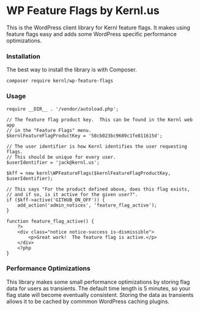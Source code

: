 WP Feature Flags by Kernl.us
============================

This is the WordPress client library for Kernl feature flags.  It makes using feature flags easy and adds some WordPress specific performance optimizations.

### Installation

The best way to install the library is with Composer.

    composer require kernl/wp-feature-flags


### Usage

    require __DIR__ . '/vendor/autoload.php';

    // The feature flag product key.  This can be found in the Kernl web app
    // in the "Feature Flags" menu.
    $kernlFeatureFlagProductKey = '58cb023bc9689c1fe811615d';

    // The user identifier is how Kernl identifies the user requesting flags.
    // This should be unique for every user.
    $userIdentifier = 'jack@kernl.us';

    $kff = new kernl\WPFeatureFlags($kernlFeatureFlagProductKey, $userIdentifier);

    // This says "For the product defined above, does this flag exists,
    // and if so, is it active for the given user?".
    if ($kff->active('GITHUB_ON_OFF')) {
        add_action('admin_notices', 'feature_flag_active');
    }

    function feature_flag_active() {
        ?>
        <div class="notice notice-success is-dismissible">
            <p>Great work!  The feature flag is active.</p>
        </div>
        <?php
    }

### Performance Optimizations

This library makes some small performance optimizations by storing flag data for users as transients.  The default time length is 5 minutes, so your flag state will become eventually consistent.  Storing the data as transients allows it to be cached by commmon WordPress caching plugins.